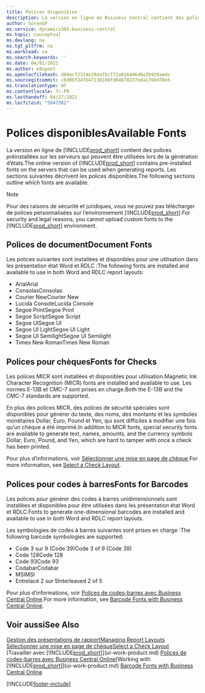 ```yaml
---
title: Polices disponibles
description: La version en ligne de Business Central contient des polices préinstallées sur les serveurs qui peuvent être utilisées lors de la génération d’états.
author: SorenGP
ms.service: dynamics365-business-central
ms.topic: conceptual
ms.devlang: na
ms.tgt_pltfrm: na
ms.workload: na
ms.search.keywords: ''
ms.date: 04/01/2021
ms.author: edupont
ms.openlocfilehash: d94ecf2314e28dafbcf73a816446d6e3b929aedc
ms.sourcegitcommit: cbd00f24fb471381bbfd64670237eda176bd78e5
ms.translationtype: HT
ms.contentlocale: fr-FR
ms.lasthandoff: 04/27/2021
ms.locfileid: "5947362"
---
```

# <a name="available-fonts"></a><span data-ttu-id="dcb21-103">Polices disponibles</span><span class="sxs-lookup"><span data-stu-id="dcb21-103">Available Fonts</span></span>

<span data-ttu-id="dcb21-104">La version en ligne de [!INCLUDE[prod_short](includes/prod_short.md)] contient des polices préinstallées sur les serveurs qui peuvent être utilisées lors de la génération d’états.</span><span class="sxs-lookup"><span data-stu-id="dcb21-104">The online version of [!INCLUDE[prod_short](includes/prod_short.md)] contains pre-installed fonts on the servers that can be used when generating reports.</span></span> <span data-ttu-id="dcb21-105">Les sections suivantes décrivent les polices disponibles.</span><span class="sxs-lookup"><span data-stu-id="dcb21-105">The following sections outline which fonts are available.</span></span>

> [!NOTE]
> <span data-ttu-id="dcb21-106">Pour des raisons de sécurité et juridiques, vous ne pouvez pas télécharger de polices personnalisées sur l’environnement [!INCLUDE[prod_short](includes/prod_short.md)].</span><span class="sxs-lookup"><span data-stu-id="dcb21-106">For security and legal reasons, you cannot upload custom fonts to the [!INCLUDE[prod_short](includes/prod_short.md)] environment.</span></span>

## <a name="document-fonts"></a><span data-ttu-id="dcb21-107">Polices de document</span><span class="sxs-lookup"><span data-stu-id="dcb21-107">Document Fonts</span></span>

<span data-ttu-id="dcb21-108">Les polices suivantes sont installées et disponibles pour une utilisation dans les présentation état Word et RDLC :</span><span class="sxs-lookup"><span data-stu-id="dcb21-108">The following fonts are installed and available to use in both Word and RDLC report layouts:</span></span>

* <span data-ttu-id="dcb21-109">Arial</span><span class="sxs-lookup"><span data-stu-id="dcb21-109">Arial</span></span>
* <span data-ttu-id="dcb21-110">Consolas</span><span class="sxs-lookup"><span data-stu-id="dcb21-110">Consolas</span></span>
* <span data-ttu-id="dcb21-111">Courier New</span><span class="sxs-lookup"><span data-stu-id="dcb21-111">Courier New</span></span>
* <span data-ttu-id="dcb21-112">Lucida Console</span><span class="sxs-lookup"><span data-stu-id="dcb21-112">Lucida Console</span></span>
* <span data-ttu-id="dcb21-113">Segoe Print</span><span class="sxs-lookup"><span data-stu-id="dcb21-113">Segoe Print</span></span>
* <span data-ttu-id="dcb21-114">Segoe Script</span><span class="sxs-lookup"><span data-stu-id="dcb21-114">Segoe Script</span></span>
* <span data-ttu-id="dcb21-115">Segoe UI</span><span class="sxs-lookup"><span data-stu-id="dcb21-115">Segoe UI</span></span>
* <span data-ttu-id="dcb21-116">Segoe UI Light</span><span class="sxs-lookup"><span data-stu-id="dcb21-116">Segoe UI Light</span></span>
* <span data-ttu-id="dcb21-117">Segoe UI Semilight</span><span class="sxs-lookup"><span data-stu-id="dcb21-117">Segoe UI Semilight</span></span>
* <span data-ttu-id="dcb21-118">Times New Roman</span><span class="sxs-lookup"><span data-stu-id="dcb21-118">Times New Roman</span></span>

## <a name="fonts-for-checks"></a><span data-ttu-id="dcb21-119">Polices pour chèques</span><span class="sxs-lookup"><span data-stu-id="dcb21-119">Fonts for Checks</span></span>

<span data-ttu-id="dcb21-120">Les polices MICR sont installées et disponibles pour utilisation.</span><span class="sxs-lookup"><span data-stu-id="dcb21-120">Magnetic Ink Character Recognition (MICR) fonts are installed and available to use.</span></span> <span data-ttu-id="dcb21-121">Les normes E-13B et CMC-7 sont prises en charge.</span><span class="sxs-lookup"><span data-stu-id="dcb21-121">Both the E-13B and the CMC-7 standards are supported.</span></span>  

<span data-ttu-id="dcb21-122">En plus des polices MICR, des polices de sécurité spéciales sont disponibles pour générer du texte, des noms, des montants et les symboles monétaires Dollar, Euro, Pound et Yen, qui sont difficiles à modifier une fois qu’un chèque a été imprimé.</span><span class="sxs-lookup"><span data-stu-id="dcb21-122">In addition to MICR fonts, special security fonts are available to generate text, names, amounts, and the currency symbols Dollar, Euro, Pound, and Yen, which are hard to tamper with once a check has been printed.</span></span>  

<span data-ttu-id="dcb21-123">Pour plus d’informations, voir [Sélectionner une mise en page de chèque](finance-how-define-check-layouts.md).</span><span class="sxs-lookup"><span data-stu-id="dcb21-123">For more information, see [Select a Check Layout](finance-how-define-check-layouts.md).</span></span>  

## <a name="fonts-for-barcodes"></a><span data-ttu-id="dcb21-124">Polices pour codes à barres</span><span class="sxs-lookup"><span data-stu-id="dcb21-124">Fonts for Barcodes</span></span>
<span data-ttu-id="dcb21-125">Les polices pour générer des codes à barres unidimensionnels sont installées et disponibles pour être utilisées dans les présentation état Word et RDLC.</span><span class="sxs-lookup"><span data-stu-id="dcb21-125">Fonts to generate one-dimensional barcodes are installed and available to use in both Word and RDLC report layouts.</span></span>

<span data-ttu-id="dcb21-126">Les symbologies de codes à barres suivantes sont prises en charge :</span><span class="sxs-lookup"><span data-stu-id="dcb21-126">The following barcode symbologies are supported:</span></span>
* <span data-ttu-id="dcb21-127">Code 3 sur 9 (Code 39)</span><span class="sxs-lookup"><span data-stu-id="dcb21-127">Code 3 of 9 (Code 39)</span></span>
* <span data-ttu-id="dcb21-128">Code 128</span><span class="sxs-lookup"><span data-stu-id="dcb21-128">Code 128</span></span>
* <span data-ttu-id="dcb21-129">Code 93</span><span class="sxs-lookup"><span data-stu-id="dcb21-129">Code 93</span></span>
* <span data-ttu-id="dcb21-130">Codabar</span><span class="sxs-lookup"><span data-stu-id="dcb21-130">Codabar</span></span>
* <span data-ttu-id="dcb21-131">MSI</span><span class="sxs-lookup"><span data-stu-id="dcb21-131">MSI</span></span>
* <span data-ttu-id="dcb21-132">Entrelacé 2 sur 5</span><span class="sxs-lookup"><span data-stu-id="dcb21-132">Interleaved 2 of 5</span></span>

<span data-ttu-id="dcb21-133">Pour plus d′informations, voir [Polices de codes-barres avec Business Central Online](/dynamics365/business-central/dev-itpro/developer/devenv-report-barcode-fonts).</span><span class="sxs-lookup"><span data-stu-id="dcb21-133">For more information, see [Barcode Fonts with Business Central Online](/dynamics365/business-central/dev-itpro/developer/devenv-report-barcode-fonts).</span></span>

## <a name="see-also"></a><span data-ttu-id="dcb21-134">Voir aussi</span><span class="sxs-lookup"><span data-stu-id="dcb21-134">See Also</span></span>

[<span data-ttu-id="dcb21-135">Gestion des présentations de rapport</span><span class="sxs-lookup"><span data-stu-id="dcb21-135">Managing Report Layouts</span></span>](ui-manage-report-layouts.md)  
[<span data-ttu-id="dcb21-136">Sélectionner une mise en page de chèque</span><span class="sxs-lookup"><span data-stu-id="dcb21-136">Select a Check Layout</span></span>](finance-how-define-check-layouts.md)  
<span data-ttu-id="dcb21-137">[Travailler avec [!INCLUDE[prod_short](includes/prod_short.md)]](ui-work-product.md)
[Polices de codes-barres avec Business Central Online](/dynamics365/business-central/dev-itpro/developer/devenv-report-barcode-fonts.md)</span><span class="sxs-lookup"><span data-stu-id="dcb21-137">[Working with [!INCLUDE[prod_short](includes/prod_short.md)]](ui-work-product.md)
[Barcode Fonts with Business Central Online](/dynamics365/business-central/dev-itpro/developer/devenv-report-barcode-fonts.md)</span></span>

[!INCLUDE[footer-include](includes/footer-banner.md)]
